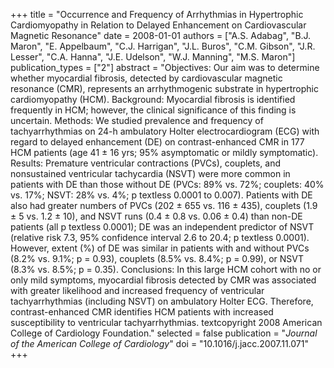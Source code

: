 +++
title = "Occurrence and Frequency of Arrhythmias in Hypertrophic Cardiomyopathy in Relation to Delayed Enhancement on Cardiovascular Magnetic Resonance"
date = 2008-01-01
authors = ["A.S. Adabag", "B.J. Maron", "E. Appelbaum", "C.J. Harrigan", "J.L. Buros", "C.M. Gibson", "J.R. Lesser", "C.A. Hanna", "J.E. Udelson", "W.J. Manning", "M.S. Maron"]
publication_types = ["2"]
abstract = "Objectives: Our aim was to determine whether myocardial fibrosis, detected by cardiovascular magnetic resonance (CMR), represents an arrhythmogenic substrate in hypertrophic cardiomyopathy (HCM). Background: Myocardial fibrosis is identified frequently in HCM; however, the clinical significance of this finding is uncertain. Methods: We studied prevalence and frequency of tachyarrhythmias on 24-h ambulatory Holter electrocardiogram (ECG) with regard to delayed enhancement (DE) on contrast-enhanced CMR in 177 HCM patients (age 41 ± 16 yrs; 95% asymptomatic or mildly symptomatic). Results: Premature ventricular contractions (PVCs), couplets, and nonsustained ventricular tachycardia (NSVT) were more common in patients with DE than those without DE (PVCs: 89% vs. 72%; couplets: 40% vs. 17%; NSVT: 28% vs. 4%; p textless 0.0001 to 0.007). Patients with DE also had greater numbers of PVCs (202 ± 655 vs. 116 ± 435), couplets (1.9 ± 5 vs. 1.2 ± 10), and NSVT runs (0.4 ± 0.8 vs. 0.06 ± 0.4) than non-DE patients (all p textless 0.0001); DE was an independent predictor of NSVT (relative risk 7.3, 95% confidence interval 2.6 to 20.4; p textless 0.0001). However, extent (%) of DE was similar in patients with and without PVCs (8.2% vs. 9.1%; p = 0.93), couplets (8.5% vs. 8.4%; p = 0.99), or NSVT (8.3% vs. 8.5%; p = 0.35). Conclusions: In this large HCM cohort with no or only mild symptoms, myocardial fibrosis detected by CMR was associated with greater likelihood and increased frequency of ventricular tachyarrhythmias (including NSVT) on ambulatory Holter ECG. Therefore, contrast-enhanced CMR identifies HCM patients with increased susceptibility to ventricular tachyarrhythmias. textcopyright 2008 American College of Cardiology Foundation."
selected = false
publication = "*Journal of the American College of Cardiology*"
doi = "10.1016/j.jacc.2007.11.071"
+++

